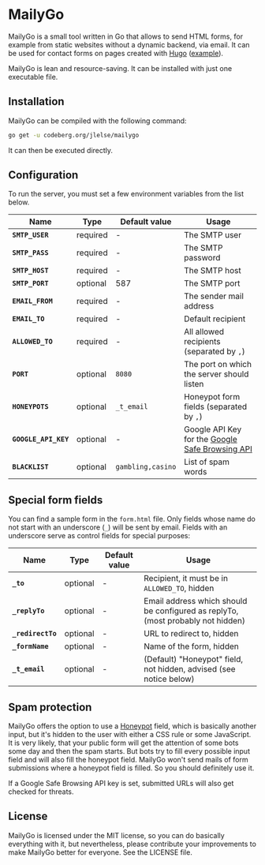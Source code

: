 # MailyGo

MailyGo is a small tool written in Go that allows to send HTML forms, for example from static websites without a dynamic backend, via email. It can be used for contact forms on pages created with [Hugo](https://gohugo.io/) ([example](https://jlelse.dev/contact/)).

MailyGo is lean and resource-saving. It can be installed with just one executable file.

## Installation

MailyGo can be compiled with the following command:

```bash
go get -u codeberg.org/jlelse/mailygo
```

It can then be executed directly.

## Configuration

To run the server, you must set a few environment variables from the list below.

| Name | Type | Default value | Usage |
|---|---|---|---|
| **`SMTP_USER`** | required | - | The SMTP user |
| **`SMTP_PASS`** | required | - | The SMTP password |
| **`SMTP_HOST`** | required | - | The SMTP host |
| **`SMTP_PORT`** | optional | 587 | The SMTP port |
| **`EMAIL_FROM`** | required | - | The sender mail address |
| **`EMAIL_TO`** | required | - | Default recipient |
| **`ALLOWED_TO`** | required | - | All allowed recipients (separated by `,`) |
| **`PORT`** | optional | `8080` | The port on which the server should listen |
| **`HONEYPOTS`** | optional | `_t_email` | Honeypot form fields (separated by `,`) |
| **`GOOGLE_API_KEY`** | optional | - | Google API Key for the [Google Safe Browsing API](https://developers.google.com/safe-browsing/v4/) |
| **`BLACKLIST`** | optional | `gambling,casino` | List of spam words |

## Special form fields

You can find a sample form in the `form.html` file. Only fields whose name do not start with an underscore (`_`) will be sent by email. Fields with an underscore serve as control fields for special purposes:

| Name | Type | Default value | Usage |
|---|---|---|---|
| **`_to`** | optional | - | Recipient, it must be in `ALLOWED_TO`, hidden |
| **`_replyTo`** | optional | - | Email address which should be configured as replyTo, (most probably not hidden) |
| **`_redirectTo`** | optional | - | URL to redirect to, hidden |
| **`_formName`** | optional | - | Name of the form, hidden |
| **`_t_email`** | optional | - | (Default) "Honeypot" field, not hidden, advised (see notice below) |

## Spam protection

MailyGo offers the option to use a [Honeypot](https://en.wikipedia.org/wiki/Honeypot\_(computing)) field, which is basically another input, but it's hidden to the user with either a CSS rule or some JavaScript. It is very likely, that your public form will get the attention of some bots some day and then the spam starts. But bots try to fill every possible input field and will also fill the honeypot field. MailyGo won't send mails of form submissions where a honeypot field is filled. So you should definitely use it.

If a Google Safe Browsing API key is set, submitted URLs will also get checked for threats.

## License

MailyGo is licensed under the MIT license, so you can do basically everything with it, but nevertheless, please contribute your improvements to make MailyGo better for everyone. See the LICENSE file.